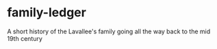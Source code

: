 # family-ledger
A short history of the Lavallee's family going all the way back to the mid 19th century
